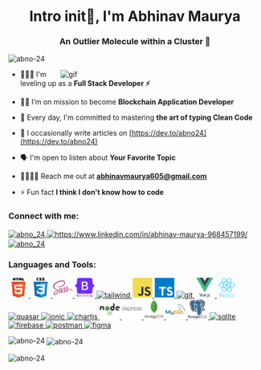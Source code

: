 <h1 align="center">Intro init👋, I'm Abhinav Maurya</h1>
<h3 align="center">An Outlier Molecule within a Cluster 🚀</h3>

<p align="left"> <img src="https://komarev.com/ghpvc/?username=abno-24&label=Profile%20views&color=0e75b6&style=flat" alt="abno-24" /> </p>
<img align="right" alt="gif" width="400" src="https://github.com/abno-24/abno-24/blob/main/coder.gif" />

- 👨🏽‍💻 I'm leveling up as a **Full Stack Developer ⚡**

- 🥷🏽 I’m on mission to become **Blockchain Application Developer**

- 🔰 Every day, I'm committed to mastering **the art of typing Clean Code**

- 📝 I occasionally write articles on [https://dev.to/abno24](https://dev.to/abno24)

- 🗣️ I'm open to listen about **Your Favorite Topic**

- 🫱🏼‍🫲🏼 Reach me out at **abhinavmaurya605@gmail.com**

- ⚡ Fun fact **I think I don't know how to code**

<h3 align="left">Connect with me:</h3>
<p align="left">
        <a href="https://twitter.com/abno_24" target="_blank">
                <img align="center" src="https://raw.githubusercontent.com/rahuldkjain/github-profile-readme-generator/master/src/images/icons/Social/twitter.svg" alt="abno_24" height="30" width="40" />
        </a>
        <a href="https://linkedin.com/in/https://www.linkedin.com/in/abhinav-maurya-968457199/" target="_blank">
                <img align="center" src="https://raw.githubusercontent.com/rahuldkjain/github-profile-readme-generator/master/src/images/icons/Social/linked-in-alt.svg" alt="https://www.linkedin.com/in/abhinav-maurya-968457199/" height="30" width="40" />
        </a>
        <a href="https://discord.gg/abno_24" target="_blank">
                <img align="center" src="https://raw.githubusercontent.com/rahuldkjain/github-profile-readme-generator/master/src/images/icons/Social/discord.svg" alt="abno_24" height="30" width="40" />
        </a>
</p>

<h3 align="left">Languages and Tools:</h3>
<p align="left">
        <a href="https://www.w3.org/html/" target="_blank" rel="noreferrer"> 
            <img src="https://raw.githubusercontent.com/devicons/devicon/master/icons/html5/html5-original-wordmark.svg"
                alt="html5" width="40" height="40" /> 
        </a>
        <a href="https://www.w3schools.com/css/" target="_blank" rel="noreferrer"> 
            <img src="https://raw.githubusercontent.com/devicons/devicon/master/icons/css3/css3-original-wordmark.svg"
                alt="css3" width="40" height="40" /> 
        </a>
        <a href="https://sass-lang.com" target="_blank" rel="noreferrer">
            <img src="https://raw.githubusercontent.com/devicons/devicon/master/icons/sass/sass-original.svg" alt="sass"
                width="40" height="40" /> 
        </a>
        <a href="https://getbootstrap.com" target="_blank" rel="noreferrer">
            <img src="https://raw.githubusercontent.com/devicons/devicon/master/icons/bootstrap/bootstrap-plain-wordmark.svg"
                alt="bootstrap" width="40" height="40" />
        </a>
        <a href="https://tailwindcss.com/" target="_blank" rel="noreferrer"> 
            <img src="https://www.vectorlogo.zone/logos/tailwindcss/tailwindcss-icon.svg" alt="tailwind" width="40"
            height="40" /> 
        </a>
        <a href="https://developer.mozilla.org/en-US/docs/Web/JavaScript" target="_blank" rel="noreferrer"> <img
                src="https://raw.githubusercontent.com/devicons/devicon/master/icons/javascript/javascript-original.svg"
                alt="javascript" width="40" height="40" /> 
        </a>
        <a href="https://www.typescriptlang.org/" target="_blank" rel="noreferrer"> 
                <img src="https://raw.githubusercontent.com/devicons/devicon/master/icons/typescript/typescript-original.svg" alt="typescript" width="40" height="40"/> 
        </a>
        <a href="https://git-scm.com/" target="_blank" rel="noreferrer"> 
            <img src="https://www.vectorlogo.zone/logos/git-scm/git-scm-icon.svg" alt="git" width="40" height="40" />
        </a>
        <a href="https://vuejs.org/" target="_blank" rel="noreferrer">
            <img src="https://raw.githubusercontent.com/devicons/devicon/master/icons/vuejs/vuejs-original-wordmark.svg"
            alt="vuejs" width="40" height="40" /> 
        </a>
        <a href="https://reactjs.org/" target="_blank" rel="noreferrer"> 
            <img src="https://raw.githubusercontent.com/devicons/devicon/master/icons/react/react-original-wordmark.svg"
                alt="react" width="40" height="40" /> 
        </a>
        <a href="https://quasar.dev/" target="_blank" rel="noreferrer"> 
            <img src="https://cdn.quasar.dev/logo/svg/quasar-logo.svg" alt="quasar" width="40" height="40" /> 
        </a>
        <a href="https://ionicframework.com" target="_blank" rel="noreferrer"> 
                <img src="https://upload.wikimedia.org/wikipedia/commons/d/d1/Ionic_Logo.svg" alt="ionic" width="40" height="40"/> 
        </a>
        <a href="https://www.chartjs.org" target="_blank" rel="noreferrer">
            <img src="https://www.chartjs.org/media/logo-title.svg" alt="chartjs" width="40" height="40" /> 
        </a> 
        <a href="https://nodejs.org" target="_blank" rel="noreferrer"> 
                <img src="https://raw.githubusercontent.com/devicons/devicon/master/icons/nodejs/nodejs-original-wordmark.svg" alt="nodejs" width="40" height="40"/> 
        </a>
        <a href="https://expressjs.com" target="_blank" rel="noreferrer"> 
                <img src="https://raw.githubusercontent.com/devicons/devicon/master/icons/express/express-original-wordmark.svg" alt="express" width="40" height="40"/> 
        </a>
        <a href="https://www.mongodb.com/" target="_blank" rel="noreferrer"> 
                <img src="https://raw.githubusercontent.com/devicons/devicon/master/icons/mongodb/mongodb-original-wordmark.svg" alt="mongodb" width="40" height="40"/> 
        </a>
        <a href="https://www.mysql.com/" target="_blank" rel="noreferrer"> 
                <img src="https://raw.githubusercontent.com/devicons/devicon/master/icons/mysql/mysql-original-wordmark.svg" alt="mysql" width="40" height="40"/> 
        </a>
        <a href="https://www.postgresql.org" target="_blank" rel="noreferrer"> 
                <img src="https://raw.githubusercontent.com/devicons/devicon/master/icons/postgresql/postgresql-original-wordmark.svg" alt="postgresql" width="40" height="40"/>
        </a>
        <a href="https://www.sqlite.org/" target="_blank" rel="noreferrer"> 
                <img src="https://www.vectorlogo.zone/logos/sqlite/sqlite-icon.svg" alt="sqlite" width="40" height="40"/> 
        </a>
        <a href="https://firebase.google.com/" target="_blank" rel="noreferrer"> 
                <img src="https://www.vectorlogo.zone/logos/firebase/firebase-icon.svg" alt="firebase" width="40" height="40"/>
        </a>
        <a href="https://postman.com" target="_blank" rel="noreferrer"> <img
            src="https://www.vectorlogo.zone/logos/getpostman/getpostman-icon.svg" alt="postman" width="40" height="40" /> 
        </a> 
        <a href="https://www.figma.com/" target="_blank" rel="noreferrer">
            <img src="https://www.vectorlogo.zone/logos/figma/figma-icon.svg" alt="figma" width="40" height="40" />
        </a>    
</p>
<p><img align="left" src="https://github-readme-stats.vercel.app/api/top-langs?username=abno-24&show_icons=true&locale=en&layout=compact" alt="abno-24" /></p>

<p>&nbsp;<img align="center" src="https://github-readme-stats.vercel.app/api?username=abno-24&show_icons=true&locale=en" alt="abno-24" /></p>

<p><img align="center" src="https://github-readme-streak-stats.herokuapp.com/?user=abno-24&" alt="abno-24" /></p>


<!---
abno-24/abno-24 is a ✨ special ✨ repository because its `README.md` (this file) appears on your GitHub profile.
You can click the Preview link to take a look at your changes.
--->
